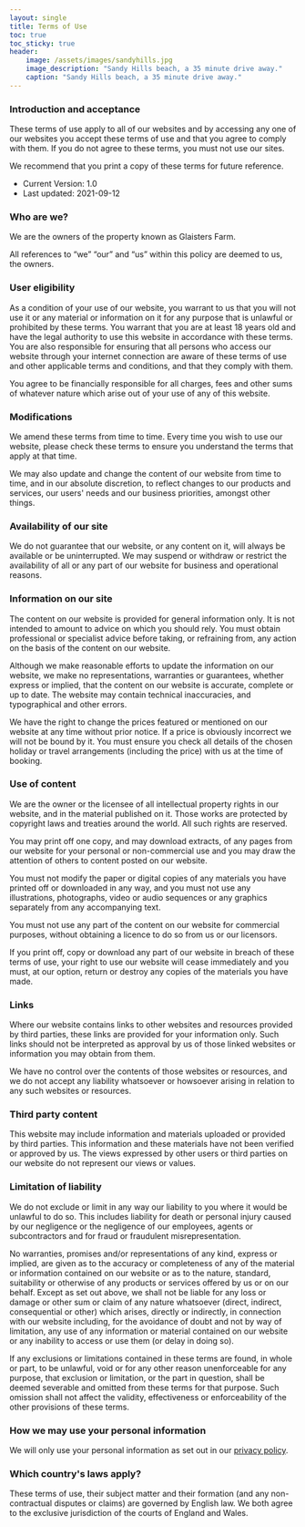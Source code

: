 ```yaml
---
layout: single
title: Terms of Use
toc: true
toc_sticky: true
header:
    image: /assets/images/sandyhills.jpg
    image_description: "Sandy Hills beach, a 35 minute drive away."
    caption: "Sandy Hills beach, a 35 minute drive away."
---
```


### Introduction and acceptance

These terms of use apply to all of our websites and by accessing any one of our websites you accept these terms of use and that you agree to comply with them. If you do not agree to these terms, you must not use our sites.

We recommend that you print a copy of these terms for future reference.

* Current Version: 1.0
* Last updated: 2021-09-12

### Who are we?

We are the owners of the property known as Glaisters Farm.

All references to “we” “our” and “us” within this policy are deemed to us, the owners.

### User eligibility

As a condition of your use of our website, you warrant to us that you will not use it or any material or information on it for any purpose that is unlawful or prohibited by these terms. You warrant that you are at least 18 years old and have the legal authority to use this website in accordance with these terms. You are also responsible for ensuring that all persons who access our website through your internet connection are aware of these terms of use and other applicable terms and conditions, and that they comply with them.

You agree to be financially responsible for all charges, fees and other sums of whatever nature which arise out of your use of any of this website.

### Modifications

We amend these terms from time to time. Every time you wish to use our website, please check these terms to ensure you understand the terms that apply at that time.

We may also update and change the content of our website from time to time, and in our absolute discretion, to reflect changes to our products and services, our users' needs and our business priorities, amongst other things.

### Availability of our site

We do not guarantee that our website, or any content on it, will always be available or be uninterrupted. We may suspend or withdraw or restrict the availability of all or any part of our website for business and operational reasons.

### Information on our site

The content on our website is provided for general information only. It is not intended to amount to advice on which you should rely. You must obtain professional or specialist advice before taking, or refraining from, any action on the basis of the content on our website.

Although we make reasonable efforts to update the information on our website, we make no representations, warranties or guarantees, whether express or implied, that the content on our website is accurate, complete or up to date. The website may contain technical inaccuracies, and typographical and other errors.

We have the right to change the prices featured or mentioned on our website at any time without prior notice. If a price is obviously incorrect we will not be bound by it. You must ensure you check all details of the chosen holiday or travel arrangements (including the price) with us at the time of booking.

### Use of content

We are the owner or the licensee of all intellectual property rights in our website, and in the material published on it. Those works are protected by copyright laws and treaties around the world. All such rights are reserved.

You may print off one copy, and may download extracts, of any pages from our website for your personal or non-commercial use and you may draw the attention of others to content posted on our website.

You must not modify the paper or digital copies of any materials you have printed off or downloaded in any way, and you must not use any illustrations, photographs, video or audio sequences or any graphics separately from any accompanying text.

You must not use any part of the content on our website for commercial purposes, without obtaining a licence to do so from us or our licensors.

If you print off, copy or download any part of our website in breach of these terms of use, your right to use our website will cease immediately and you must, at our option, return or destroy any copies of the materials you have made.

### Links

Where our website contains links to other websites and resources provided by third parties, these links are provided for your information only. Such links should not be interpreted as approval by us of those linked websites or information you may obtain from them.

We have no control over the contents of those websites or resources, and we do not accept any liability whatsoever or howsoever arising in relation to any such websites or resources.

### Third party content

This website may include information and materials uploaded or provided by third parties. This information and these materials have not been verified or approved by us. The views expressed by other users or third parties on our website do not represent our views or values.

### Limitation of liability

We do not exclude or limit in any way our liability to you where it would be unlawful to do so. This includes liability for death or personal injury caused by our negligence or the negligence of our employees, agents or subcontractors and for fraud or fraudulent misrepresentation.

No warranties, promises and/or representations of any kind, express or implied, are given as to the accuracy or completeness of any of the material or information contained on our website or as to the nature, standard, suitability or otherwise of any products or services offered by us or on our behalf. Except as set out above, we shall not be liable for any loss or damage or other sum or claim of any nature whatsoever (direct, indirect, consequential or other) which arises, directly or indirectly, in connection with our website including, for the avoidance of doubt and not by way of limitation, any use of any information or material contained on our website or any inability to access or use them (or delay in doing so).

If any exclusions or limitations contained in these terms are found, in whole or part, to be unlawful, void or for any other reason unenforceable for any purpose, that exclusion or limitation, or the part in question, shall be deemed severable and omitted from these terms for that purpose. Such omission shall not affect the validity, effectiveness or enforceability of the other provisions of these terms.

### How we may use your personal information

We will only use your personal information as set out in our [privacy policy](/privacypolicy).

### Which country's laws apply?

These terms of use, their subject matter and their formation (and any non-contractual disputes or claims) are governed by English law. We both agree to the exclusive jurisdiction of the courts of England and Wales.